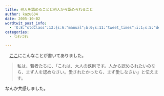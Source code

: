 ```yaml
---
title: 他人を認めることと他人から認められること
author: kazu634
date: 2005-10-02
wordtwit_post_info:
  - 'O:8:"stdClass":13:{s:6:"manual";b:0;s:11:"tweet_times";i:1;s:5:"delay";i:0;s:7:"enabled";i:1;s:10:"separation";s:2:"60";s:7:"version";s:3:"3.7";s:14:"tweet_template";b:0;s:6:"status";i:2;s:6:"result";a:0:{}s:13:"tweet_counter";i:2;s:13:"tweet_log_ids";a:1:{i:0;i:2085;}s:9:"hash_tags";a:0:{}s:8:"accounts";a:1:{i:0;s:7:"kazu634";}}'
categories:
  - つれづれ

---
```

<div class="section">
<p>
    　<a href="http://blog.goo.ne.jp/smgrh1992/e/7ed27cdff985ab388624d0afd1e83c32" onclick="__gaTracker('send', 'event', 'outbound-article', 'http://blog.goo.ne.jp/smgrh1992/e/7ed27cdff985ab388624d0afd1e83c32', 'ここ');" target="_blank">ここ</a>にこんなことが書いてありました。
</p>
  
<p>
<blockquote>
      私は、若者たちに、「これは、大人の鉄則です。人から認められたいのなら、まず人を認めなさい。愛されたかったら、まず愛しなさい」と伝えます。</p>
</blockquote>
</p>
  
<p>
    なんか共感しました。
</p>
</div>
